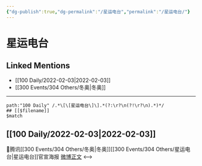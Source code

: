 ```yaml
---
{"dg-publish":true,"dg-permalink":"/星运电台","permalink":"/星运电台/"}
---
```


# 星运电台

## Linked Mentions
- [[100 Daily/2022-02-03\|2022-02-03]]
- [[300 Events/304 Others/冬奥\|冬奥]]


---

```expander
path:"100 Daily" /.*\[\[星运电台\]\].*(?:\r?\n(?!\r?\n).*)*/
## [[$filename]]
$match
```
## [[100 Daily/2022-02-03\|2022-02-03]]
💫腾讯[[300 Events/304 Others/冬奥\|冬奥]][[300 Events/304 Others/星运电台\|星运电台]]官宣海报 [微博正文](https://m.weibo.cn/6466290670/4732742845862841)
<-->